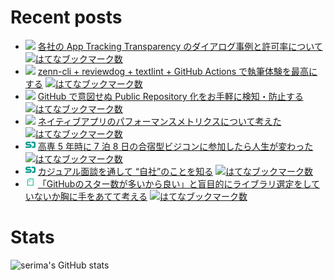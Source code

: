 # Recent posts

<!--[START POSTS]-->
- ![](platform_icons/zenn.png) [各社の App Tracking Transparency のダイアログ事例と許可率について](https://zenn.dev/serima/articles/011b7d0028d73513a1a0) [![はてなブックマーク数](https://b.hatena.ne.jp/entry/image/https://zenn.dev/serima/articles/011b7d0028d73513a1a0)](https://b.hatena.ne.jp/entry/https://zenn.dev/serima/articles/011b7d0028d73513a1a0)
- ![](platform_icons/zenn.png) [zenn-cli + reviewdog + textlint + GitHub Actions で執筆体験を最高にする](https://zenn.dev/serima/articles/4dac7baf0b9377b0b58b) [![はてなブックマーク数](https://b.hatena.ne.jp/entry/image/https://zenn.dev/serima/articles/4dac7baf0b9377b0b58b)](https://b.hatena.ne.jp/entry/https://zenn.dev/serima/articles/4dac7baf0b9377b0b58b)
- ![](platform_icons/zenn.png) [GitHub で意図せぬ Public Repository 化をお手軽に検知・防止する](https://zenn.dev/serima/articles/935649c37cc2943c6e57) [![はてなブックマーク数](https://b.hatena.ne.jp/entry/image/https://zenn.dev/serima/articles/935649c37cc2943c6e57)](https://b.hatena.ne.jp/entry/https://zenn.dev/serima/articles/935649c37cc2943c6e57)
- ![](platform_icons/zenn.png) [ネイティブアプリのパフォーマンスメトリクスについて考えた](https://zenn.dev/serima/articles/684b1aa5da5ad7f09d3a) [![はてなブックマーク数](https://b.hatena.ne.jp/entry/image/https://zenn.dev/serima/articles/684b1aa5da5ad7f09d3a)](https://b.hatena.ne.jp/entry/https://zenn.dev/serima/articles/684b1aa5da5ad7f09d3a)
- ![](platform_icons/speakerdeck.png) [高専 5 年時に 7 泊 8 日の合宿型ビジコンに参加したら人生が変わった](https://speakerdeck.com/serima/gao-zhuan-5-nian-shi-ni-7-bo-8-ri-falsehe-su-xing-bizikonnican-jia-sitararen-sheng-gabian-watuta) [![はてなブックマーク数](https://b.hatena.ne.jp/entry/image/https://speakerdeck.com/serima/gao-zhuan-5-nian-shi-ni-7-bo-8-ri-falsehe-su-xing-bizikonnican-jia-sitararen-sheng-gabian-watuta)](https://b.hatena.ne.jp/entry/https://speakerdeck.com/serima/gao-zhuan-5-nian-shi-ni-7-bo-8-ri-falsehe-su-xing-bizikonnican-jia-sitararen-sheng-gabian-watuta)
- ![](platform_icons/speakerdeck.png) [カジュアル面談を通して “自社”のことを知る](https://speakerdeck.com/serima/kaziyuarumian-tan-wotong-site-zi-she-falsekotowozhi-ru) [![はてなブックマーク数](https://b.hatena.ne.jp/entry/image/https://speakerdeck.com/serima/kaziyuarumian-tan-wotong-site-zi-she-falsekotowozhi-ru)](https://b.hatena.ne.jp/entry/https://speakerdeck.com/serima/kaziyuarumian-tan-wotong-site-zi-she-falsekotowozhi-ru)
- ![](platform_icons/note.png) [「GitHubのスター数が多いから良い」と盲目的にライブラリ選定をしていないか胸に手をあてて考える](https://note.com/serima/n/n1a83526c5d5e) [![はてなブックマーク数](https://b.hatena.ne.jp/entry/image/https://note.com/serima/n/n1a83526c5d5e)](https://b.hatena.ne.jp/entry/https://note.com/serima/n/n1a83526c5d5e)
<!--[END POSTS]-->
# Stats
![serima's GitHub stats](https://github-readme-stats.vercel.app/api?username=serima&count_private=true&theme=dracula&show_icons=true)

